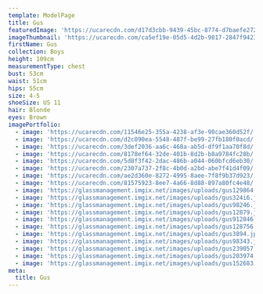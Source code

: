 ```yaml
---
template: ModelPage
title: Gus
featuredImage: 'https://ucarecdn.com/d17d3cbb-9439-45bc-8774-d7baefe2722d/'
imageThumbnail: 'https://ucarecdn.com/ca5ef19e-05d5-4d2b-9817-2847f94237fa/'
firstName: Gus
collection: Boys
height: 109cm
measurementType: chest
bust: 53cm
waist: 51cm
hips: 55cm
size: 4-5
shoeSize: US 11
hair: Blonde
eyes: Brown
imagePortfolio:
  - image: 'https://ucarecdn.com/11546e25-355a-4238-af3e-90cae360d52f/'
  - image: 'https://ucarecdn.com/d2c090ea-5548-487f-be99-27fb180f0acd/'
  - image: 'https://ucarecdn.com/3def2036-aa6c-468a-ab5d-df9f1aa70f8d/'
  - image: 'https://ucarecdn.com/8178ef64-32de-401b-8d2b-b8a9784fc28b/'
  - image: 'https://ucarecdn.com/5d8f3f42-2dac-486b-a044-060bfcd6eb30/'
  - image: 'https://ucarecdn.com/2307a737-2f8c-4b0d-a2bd-abe7f41d4f09/'
  - image: 'https://ucarecdn.com/ae2d360e-8272-4995-8aee-7f8f9b37d923/'
  - image: 'https://ucarecdn.com/81575923-8ee7-4a66-8d88-897a80fc4e48/'
  - image: 'https://glassmanagement.imgix.net/images/uploads/gus129864.jpg'
  - image: 'https://glassmanagement.imgix.net/images/uploads/gus324i6.jpg'
  - image: 'https://glassmanagement.imgix.net/images/uploads/gus98246.jpg'
  - image: 'https://glassmanagement.imgix.net/images/uploads/gus12879.jpg'
  - image: 'https://glassmanagement.imgix.net/images/uploads/gus912846.jpg'
  - image: 'https://glassmanagement.imgix.net/images/uploads/gus128756.jpg'
  - image: 'https://glassmanagement.imgix.net/images/uploads/gus3894.jpg'
  - image: 'https://glassmanagement.imgix.net/images/uploads/gus98343.jpg'
  - image: 'https://glassmanagement.imgix.net/images/uploads/gus239057.jpg'
  - image: 'https://glassmanagement.imgix.net/images/uploads/gus203974.jpg'
  - image: 'https://glassmanagement.imgix.net/images/uploads/gus152683.jpg'
meta:
  title: Gus
---
```


